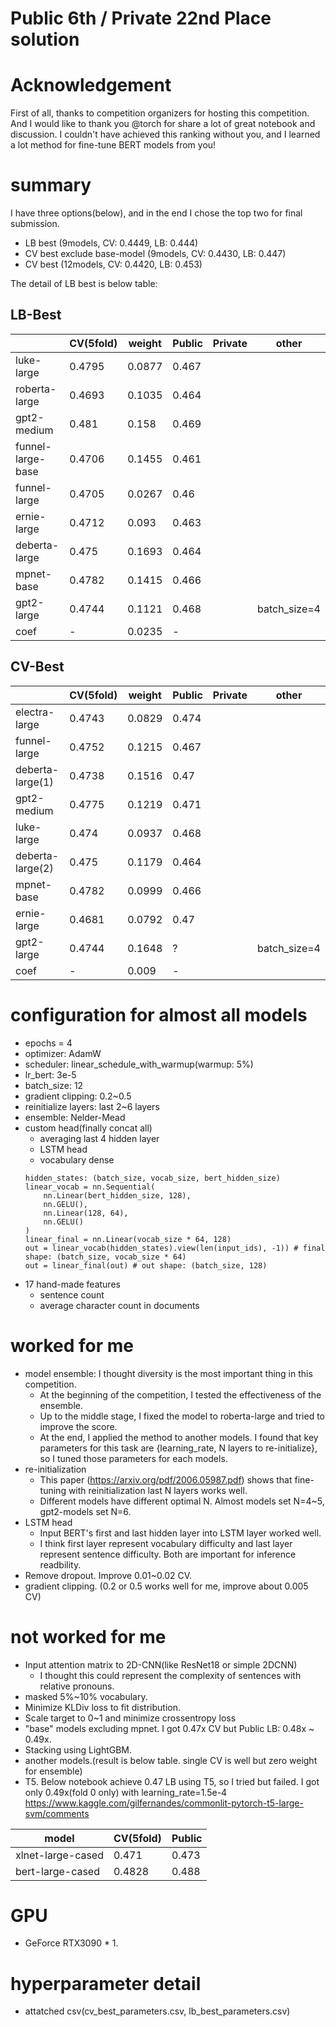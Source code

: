 # Public 6th / Private 22nd Place solution

# Acknowledgement
First of all, thanks to competition organizers for hosting this competition.<br>
And I would like to thank you @torch for share a lot of great notebook and discussion. I couldn't have achieved this ranking without you, and I learned a lot method for fine-tune BERT models from you!<br>

# summary
I have three options(below), and in the end I chose the top two for final submission.
* LB best (9models, CV: 0.4449, LB: 0.444) 
* CV best exclude base-model (9models, CV: 0.4430, LB: 0.447)
* CV best (12models, CV: 0.4420, LB: 0.453)

The detail of LB best is below table:<br>

## LB-Best

|                   | CV(5fold) | weight | Public | Private | other        |
|-------------------|-----------|--------|--------|---------|--------------|
| luke-large        | 0.4795    | 0.0877 | 0.467  |         |              |
| roberta-large     | 0.4693    | 0.1035 | 0.464  |         |              |
| gpt2-medium       | 0.481     | 0.158  | 0.469  |         |              |
| funnel-large-base | 0.4706    | 0.1455 | 0.461  |         |              |
| funnel-large      | 0.4705    | 0.0267 | 0.46   |         |              |
| ernie-large       | 0.4712    | 0.093  | 0.463  |         |              |
| deberta-large     | 0.475     | 0.1693 | 0.464  |         |              |
| mpnet-base        | 0.4782    | 0.1415 | 0.466  |         |              |
| gpt2-large        | 0.4744    | 0.1121 | 0.468  |         | batch_size=4 |
| coef              | -         | 0.0235 | -      |         |              |


## CV-Best

|                  | CV(5fold) | weight | Public | Private | other        |
|------------------|-----------|--------|--------|---------|--------------|
| electra-large    | 0.4743    | 0.0829 | 0.474  |         |              |
| funnel-large     | 0.4752    | 0.1215 | 0.467  |         |              |
| deberta-large(1) | 0.4738    | 0.1516 | 0.47   |         |              |
| gpt2-medium      | 0.4775    | 0.1219 | 0.471  |         |              |
| luke-large       | 0.474     | 0.0937 | 0.468  |         |              |
| deberta-large(2) | 0.475     | 0.1179 | 0.464  |         |              |
| mpnet-base       | 0.4782    | 0.0999 | 0.466  |         |              |
| ernie-large      | 0.4681    | 0.0792 | 0.47   |         |              |
| gpt2-large       | 0.4744    | 0.1648 | ?      |         | batch_size=4 |
| coef             | -         | 0.009  | -      |         |              |


# configuration for almost all models
* epochs = 4
* optimizer: AdamW
* scheduler: linear_schedule_with_warmup(warmup: 5%)
* lr_bert: 3e-5
* batch_size: 12
* gradient clipping: 0.2~0.5
* reinitialize layers: last 2~6 layers  
* ensemble: Nelder-Mead
* custom head(finally concat all)
  * averaging last 4 hidden layer
  * LSTM head
  * vocabulary dense
  ```
  hidden_states: (batch_size, vocab_size, bert_hidden_size)
  linear_vocab = nn.Sequential(
      nn.Linear(bert_hidden_size, 128),
      nn.GELU(),
      nn.Linear(128, 64),
      nn.GELU()
  )
  linear_final = nn.Linear(vocab_size * 64, 128)
  out = linear_vocab(hidden_states).view(len(input_ids), -1)) # final shape: (batch_size, vocab_size * 64)
  out = linear_final(out) # out shape: (batch_size, 128)
  ```
* 17 hand-made features 
  * sentence count
  * average character count in documents

  
# worked for me
* model ensemble: I thought diversity is the most important thing in this competition.
  * At the beginning of the competition, I tested the effectiveness of the ensemble.
  * Up to the middle stage, I fixed the model to roberta-large and tried to improve the score. 
  * At the end, I applied the method to another models. I found that key parameters for this task are {learning_rate, N layers to re-initialize}, so I tuned those parameters for each models.
* re-initialization
  * This paper (https://arxiv.org/pdf/2006.05987.pdf) shows that fine-tuning with reinitialization last N layers works well.
  * Different models have different optimal N. Almost models set N=4~5, gpt2-models set N=6.
* LSTM head
  * Input BERT's first and last hidden layer into LSTM layer worked well.
  * I think first layer represent vocabulary difficulty and last layer represent sentence difficulty. Both are important for inference readbility.
* Remove dropout. Improve 0.01~0.02 CV.
* gradient clipping. (0.2 or 0.5 works well for me, improve about 0.005 CV)

# not worked for me
* Input attention matrix to 2D-CNN(like ResNet18 or simple 2DCNN)
  * I thought this could represent the complexity of sentences with relative pronouns.
* masked 5%~10% vocabulary.
* Minimize KLDiv loss to fit distribution.
* Scale target to 0~1 and minimize crossentropy loss
* "base" models excluding mpnet. I got 0.47x CV but Public LB: 0.48x ~ 0.49x.
* Stacking using LightGBM.
* another models.(result is below table. single CV is well but zero weight for ensemble)
* T5. Below notebook achieve 0.47 LB using T5, so I tried but failed.
  I got only 0.49x(fold 0 only) with learning_rate=1.5e-4
  https://www.kaggle.com/gilfernandes/commonlit-pytorch-t5-large-svm/comments
  
  
| model             | CV(5fold) | Public |
|-------------------|-----------|--------|
| xlnet-large-cased | 0.471     | 0.473  |
| bert-large-cased  | 0.4828    | 0.488  |


# GPU
* GeForce RTX3090 * 1.

# hyperparameter detail
* attatched csv(cv_best_parameters.csv, lb_best_parameters.csv)